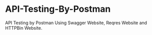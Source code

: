 # API-Testing-By-Postman
API Testing by Postman Using Swagger Website, Reqres Website and HTTPBin Website.
